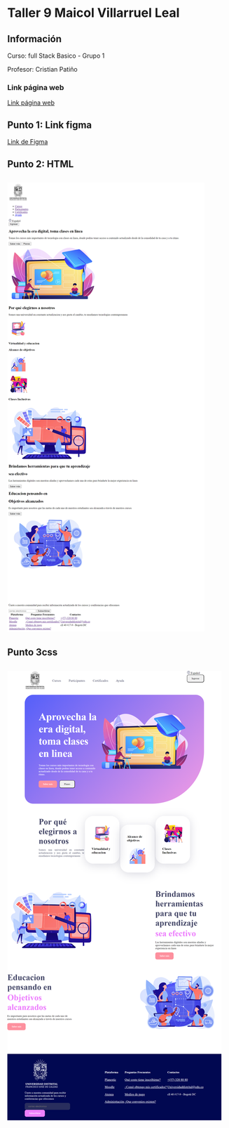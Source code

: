 <h1>Taller 9 Maicol Villarruel Leal</h1>

<h2> Información</h2>

<p>Curso: full Stack Basico - Grupo 1</p>
<p>Profesor: Cristian Patiño</p>

<h3>Link página web</h3>
<a href= "https://maiwest.github.io/taller-9-Full-Stack/punto-1-3/index.html/" target="_blank">Link página web</a>

<h2> Punto 1: Link figma</h2>

<a href="https://www.figma.com/file/zheezrbh65BLAoGnN5rZJV/Maicol--Villarruel--Poyecto-figma.?type=design&node-id=4%3A260&mode=design&t=WH2ve3FSVI5OKzxu-1" target="_blank">Link de Figma</a>

<h2>Punto 2: HTML <h2>
<img src= "./public/images/HTML.jpg" alt="HTML" >

<h2>Punto 3css <h2>
<img src= "./public/images/CSS.png" alt="CSS">

